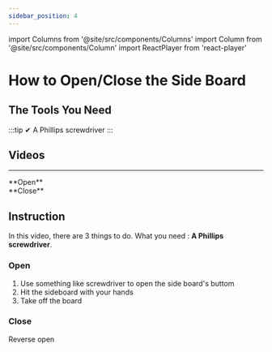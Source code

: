 ```yaml
---
sidebar_position: 4
---
```

import Columns from '@site/src/components/Columns'
import Column from '@site/src/components/Column'
import ReactPlayer from 'react-player'

# How to Open/Close the Side Board


## The Tools You Need

:::tip
✔ A Phillips screwdriver
:::


## Videos

---
<Columns> 
  <Column className='text--left'>
    **Open**
    <div className="video__wrapper">
        <ReactPlayer 
            className="video__player" 
            controls height="100%" 
            url="https://youtube.com/shorts/bGkDJ3eO6Qk" width="100%" 
        />
    </div>
  </Column>
  <Column className='text--justify text--left'>
    **Close**
    <div className="video__wrapper">
        <ReactPlayer 
            className="video__player" 
            controls height="100%" 
            url="https://youtube.com/shorts/y6obq_CnTD0" width="100%" 
        />
    </div>
  </Column>
</Columns>


## Instruction
In this video, there are 3 things to do.
What you need : **A Phillips screwdriver**.

### Open  

1. Use something like screwdriver to open the side board's buttom
2. Hit the sideboard with your hands
3. Take off the board


### Close

Reverse open
